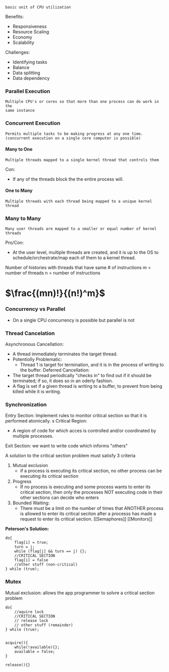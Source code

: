 	basic unit of CPU utilization

Benefits:
- Responsiveness
- Resource Scaling
- Economy
- Scalability

Challenges:
- Identifying tasks
- Balance
- Data splitting
- Data dependency 

### Parallel Execution
	Multiple CPU's or cores so that more than one process can do work in the 
	same instance

### Concurrent Execution
	Permits multiple tasks to be making progress at any one time. 
	(concurrent execution on a single core computer is possible)

#### Many to One
	Multiple threads mapped to a single kernel thread that controls them

Con:
- If any of the threads block the the entire process will.
#### One to Many
	Multiple threads with each thread being mapped to a unique kernel thread

### Many to Many
	Many user threads are mapped to a smaller or equal number of kernel threads

Pro/Con:
- At the user level, multiple threads are created, and it is up to the OS to schedule/orchestrate/map each of them to a kernel thread. 


Number of histories with threads that have same # of instructions
m = number of threads
n = number of instructions
# $\frac{(mn)!}{(n!)^m}$ 

### Concurrency vs Parallel
- On a single CPU concurrency is possible but parallel is not

### Thread Cancelation

Asynchronous Cancellation:
- A thread immediately terminates the target thread.
- Potentiolly Problematic:
	- Thread 1 is target for termination, and it is in the process of writing to the buffer.
Deferred Cancellation:
- The target thread periodically "checks in" to find out if it should be terminated; if so, it does so in an oderly fashion. 
- A flag is set if a given thread is writing to a buffer, to prevent from being killed while it is writing. 


### Synchronization

Entry Section: Implement rules to monitor critical section so that it is performed atomically. s
Critical Region:
- A region of code for which acces is controlled and/or coordinated by multiple processes.

Exit Section: we want to write code which informs "others"

A solution to the critical section problem must satisfy 3 criteria
1. Mutual exclusion
	- if a process is executing its critical section, no other process can be executing its critical section
2. Progress
	- If no process is executing and some process wants to enter its critical section, then only the processes NOT executing code in their other sections can decide who enters
3. Bounded Waiting: 
	- There must be a limit on the number of times that ANOTHER  process is allowed to enter its critical seciton after a processs has made a request to enter its critical section.
[[Semaphores]]
[[Monitors]]


__Peterson's Solution:__
```
do{
	flag[i] = true;
	turn = j;
	while (flag[j] && turn == j) {};
	//CRITICAL SECTION
	flag[i] = false
	//other stuff (non-critical)
} while (true);
```

### Mutex
Mutual exclusion: allows the app programmer to solvre a critical section problem

```
do{
	//aquire lock
	//CRITICAL SECTION
	// release lock
	// other stuff (remainder)
} while (true);


acquire(){
	while(!available){};
	available = false;
}

release(){}
```


